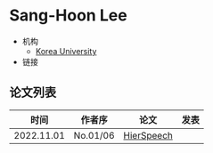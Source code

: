 # Sang-Hoon Lee

- 机构
  - [Korea University](../Institutions/Korea_University.md)
- 链接

## 论文列表

| 时间 | 作者序 | 论文 | 发表 |
|:-:|:-:|---|---|
| 2022.11.01 | No.01/06 | [HierSpeech](../Models/_tmp/2022.11.01_HierSpeech.md) |